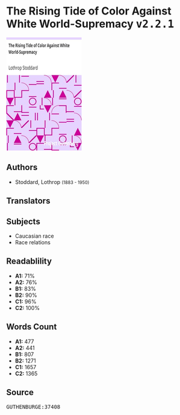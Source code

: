 # The Rising Tide of Color Against White World-Supremacy <kbd>v2.2.1</kbd>

![](./cover.medium.jpg "")

## Authors


 - Stoddard, Lothrop <small>(1883 - 1950)</small>

## Translators



## Subjects


 - Caucasian race
 - Race relations

## Readablility


 - **A1:** 71%
 - **A2:** 76%
 - **B1:** 83%
 - **B2:** 90%
 - **C1:** 96%
 - **C2:** 100%

## Words Count


 - **A1:** 477
 - **A2:** 441
 - **B1:** 807
 - **B2:** 1271
 - **C1:** 1657
 - **C2:** 1365

## Source


<kbd>GUTHENBURGE:37408</kbd>
